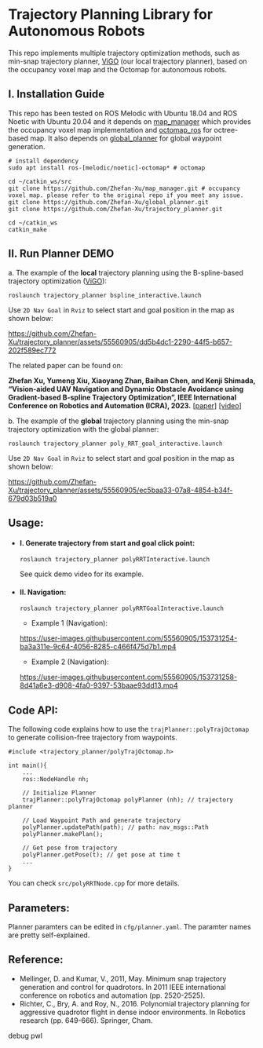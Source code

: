 # Trajectory Planning Library for Autonomous Robots 
This repo implements multiple trajectory optimization methods, such as min-snap trajectory planner, [ViGO](https://ieeexplore.ieee.org/abstract/document/10160638) (our local trajectory planner), based on the occupancy voxel map and the Octomap for autonomous robots.

## I. Installation Guide
This repo has been tested on ROS Melodic with Ubuntu 18.04 and ROS Noetic with Ubuntu 20.04 and it depends on [map_manager](https://github.com/Zhefan-Xu/map_manager) which provides the occupancy voxel map implementation and [octomap_ros](http://wiki.ros.org/octomap) for octree-based map. It also depends on [global_planner](https://github.com/Zhefan-Xu/global_planner) for global waypoint generation.

```
# install dependency
sudo apt install ros-[melodic/noetic]-octomap* # octomap

cd ~/catkin_ws/src
git clone https://github.com/Zhefan-Xu/map_manager.git # occupancy voxel map. please refer to the original repo if you meet any issue.
git clone https://github.com/Zhefan-Xu/global_planner.git
git clone https://github.com/Zhefan-Xu/trajectory_planner.git

cd ~/catkin_ws
catkin_make
```

## II. Run Planner DEMO
a. The example of the **local** trajectory planning using the B-spline-based trajectory optimization ([ViGO](https://ieeexplore.ieee.org/abstract/document/10160638)):

```
roslaunch trajectory_planner bspline_interactive.launch
```
Use ```2D Nav Goal``` in ```Rviz``` to select start and goal position in the map as shown below:

https://github.com/Zhefan-Xu/trajectory_planner/assets/55560905/dd5b4dc1-2290-44f5-b657-202f589ec772

The related paper can be found on:

**Zhefan Xu, Yumeng Xiu, Xiaoyang Zhan, Baihan Chen, and Kenji Shimada, “Vision-aided UAV Navigation and Dynamic Obstacle Avoidance using Gradient-based B-spline Trajectory Optimization”, IEEE International Conference on Robotics and Automation (ICRA), 2023.** [\[paper\]](https://ieeexplore.ieee.org/abstract/document/10160638) [\[video\]](https://youtu.be/xlMAL8aBHHg?si=4E5vShz7spxZDzps)

b. The example of the **global** trajectory planning using the min-snap trajectory optimization with the global planner:

```
roslaunch trajectory_planner poly_RRT_goal_interactive.launch 
```
Use ```2D Nav Goal``` in ```Rviz``` to select start and goal position in the map as shown below:

https://github.com/Zhefan-Xu/trajectory_planner/assets/55560905/ec5baa33-07a8-4854-b34f-679d03b519a0


## Usage:
- #### I. Generate trajectory from start and goal click point:
    ```
    roslaunch trajectory_planner polyRRTInteractive.launch
    ```
    See quick demo video for its example.

- #### II. Navigation:
    ```
    roslaunch trajectory_planner polyRRTGoalInteractive.launch
    ```
    - Example 1 (Navigation):

    https://user-images.githubusercontent.com/55560905/153731254-ba3a311e-9c64-4056-8285-c466f475d7b1.mp4


    - Example 2 (Navigation):

    https://user-images.githubusercontent.com/55560905/153731258-8d41a6e3-d908-4fa0-9397-53baae93dd13.mp4

## Code API:
The following code explains how to use the ```trajPlanner::polyTrajOctomap``` to generate collision-free trajectory from waypoints. 
```
#include <trajectory_planner/polyTrajOctomap.h>

int main(){
    ...
    ros::NodeHandle nh;

    // Initialize Planner
    trajPlanner::polyTrajOctomap polyPlanner (nh); // trajectory planner

    // Load Waypoint Path and generate trajectory
    polyPlanner.updatePath(path); // path: nav_msgs::Path
    polyPlanner.makePlan();

    // Get pose from trajectory
    polyPlanner.getPose(t); // get pose at time t
    ...
}
```
You can check ```src/polyRRTNode.cpp``` for more details.

## Parameters:
Planner paramters can be edited in ```cfg/planner.yaml```. The paramter names are pretty self-explained.


## Reference:
- Mellinger, D. and Kumar, V., 2011, May. Minimum snap trajectory generation and control for quadrotors. In 2011 IEEE international conference on robotics and automation (pp. 2520-2525).
- Richter, C., Bry, A. and Roy, N., 2016. Polynomial trajectory planning for aggressive quadrotor flight in dense indoor environments. In Robotics research (pp. 649-666). Springer, Cham.


debug pwl
